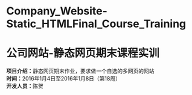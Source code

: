 ﻿# Company_Website-Static_HTMLFinal_Course_Training<br>
# 公司网站-静态网页期末课程实训<br>
<strong>项目介绍：</strong>静态网页期末作业，要求做一个自选的多网页的网站<br>
<strong>时间：</strong>2016年1月4日至2016年1月8日（第18周）<br>
<strong>开发人员：</strong>陈贺<br>